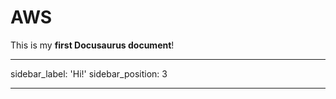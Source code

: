 # AWS

This is my **first Docusaurus document**!

---

sidebar_label: 'Hi!'
sidebar_position: 3

---
